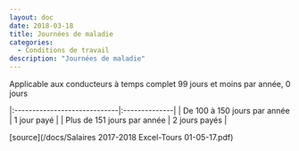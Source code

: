 ```yaml
---
layout: doc
date: 2018-03-18
title: Journées de maladie
categories:
  - Conditions de travail
description: "Journées de maladie"
---
```


Applicable aux conducteurs à temps complet 99 jours et moins par année, 0 jours

|:-----------------------------|:--------------|
| De 100 à 150 jours par année | 1 jour payé   |
| Plus de 151 jours par année  | 2 jours payés |

[source](/docs/Salaires 2017-2018 Excel-Tours 01-05-17.pdf)
